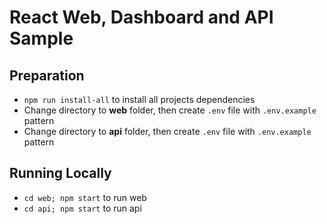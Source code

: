 # React Web, Dashboard and API Sample

## Preparation

- ```npm run install-all``` to install all projects dependencies
- Change directory to **web** folder, then create ```.env``` file with ```.env.example``` pattern
- Change directory to **api** folder, then create ```.env``` file with ```.env.example``` pattern

## Running Locally

- ```cd web; npm start``` to run web
- ```cd api; npm start``` to run api